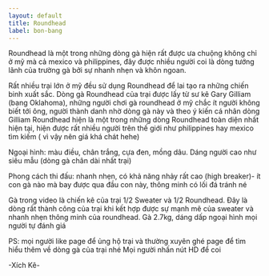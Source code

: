 ```yaml
---
layout: default
title: Roundhead
label: bon-bang
---
```

Roundhead là một trong những dòng gà hiện rất được ưa chuộng không chỉ ở mỹ mà cả mexico và philippines, đây được nhiều người coi là dòng tướng lãnh của trường gà bởi sự nhanh nhẹn và khôn ngoan. 

Rất nhiều trại lớn ở mỹ đều sử dụng Roundhead để lai tạo ra những chiến binh xuất sắc. Dòng gà Roundhead của trại được lấy từ sư kê Gary Gilliam (bang Oklahoma), những người chơi gà roundhead ở mỹ chắc ít người không biết tới ông, người thành danh nhờ dòng gà này và theo ý kiến cá nhân dòng Gilliam Roundhead hiện là một trong những dòng Roundhead toàn diện nhất hiện tại, hiện được rất nhiều người trên thế giới như philippines hay mexico tìm kiếm ( vì vậy nên giá khá chát hehe)
                                
Ngoại hình: màu điều, chân trắng, cựa đen, mồng dâu. Dáng người cao như siêu mẫu (dòng gà chân dài nhất trại)

Phong cách thi đấu: nhanh nhẹn, có khả năng nhảy rất cao (high breaker)- ít con gà nào mà bay được qua đầu con này, thông minh có lối đá tránh né

Gà trong video là chiến kê của trại 1/2 Sweater và 1/2 Roundhead. Đây là dòng rất thành công của trại khi kết hợp được sự mạnh mẽ của sweater và nhanh nhẹn thông minh của roundhead. Gà 2.7kg, dáng dấp ngoại hình mọi người tự đánh giá

PS: mọi người like page để ủng hộ trại và thường xuyên ghé page để tìm hiểu thêm về dòng gà của trại nhé
Mọi người nhấn nút HD để coi

-Xích Kê-